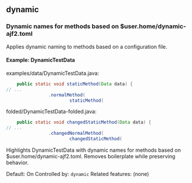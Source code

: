 ## dynamic

### Dynamic names for methods based on $user.home/dynamic-ajf2.toml
Applies dynamic naming to methods based on a configuration file.

#### Example: DynamicTestData

examples/data/DynamicTestData.java:
```java
    public static void staticMethod(Data data) {
// ...
                .normalMethod(
                        staticMethod(
```

folded/DynamicTestData-folded.java:
```java
    public static void changedStaticMethod(Data data) {
// ...
                .changedNormalMethod(
                        changedStaticMethod(
```

Highlights DynamicTestData with dynamic names for methods based on $user.home/dynamic-ajf2.toml.
Removes boilerplate while preserving behavior.

Default: On
Controlled by: `dynamic`
Related features: (none)
